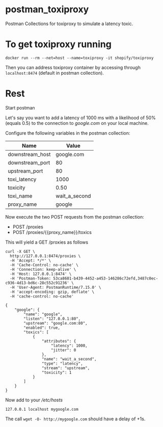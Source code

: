 # postman_toxiproxy
Postman Collections for toxiproxy to simulate a latency toxic.

# To get toxiproxy running

```
docker run --rm --net=host --name=toxiproxy -it shopify/toxiproxy
```

Then you can address toxiproxy container by accessing through `localhost:8474` (default in postman collection).

# Rest

Start postman

Let's say you want to add a latency of 1000 ms with a likelihood of 50% (equals 0.5) to the connection to *google.com* on your local machine.

Configure the following variables in the postman collection:

| Name | Value |
|------|-------|
| downstream_host | google.com |
| downstream_port | 80 |
| upstream_port | 80 |
| toxi_latency  | 1000 |
| toxicity | 0.50 |
| toxi_name | wait_a_second |
| proxy_name | google |

Now execute the two POST requests from the postman collection:
* POST /proxies
* POST /proxies/{{proxy_name}}/toxics

This will yield a GET /proxies as follows
```
curl -X GET \
  http://127.0.0.1:8474/proxies \
  -H 'Accept: */*' \
  -H 'Cache-Control: no-cache' \
  -H 'Connection: keep-alive' \
  -H 'Host: 127.0.0.1:8474' \
  -H 'Postman-Token: 53ca8601-b439-4452-a453-146286c72efd,3487c0ec-c936-4d13-bd6c-28c552c91236' \
  -H 'User-Agent: PostmanRuntime/7.15.0' \
  -H 'accept-encoding: gzip, deflate' \
  -H 'cache-control: no-cache'
```

```
{
    "google": {
        "name": "google",
        "listen": "127.0.0.1:80",
        "upstream": "google.com:80",
        "enabled": true,
        "toxics": [
            {
                "attributes": {
                    "latency": 1000,
                    "jitter": 0
                },
                "name": "wait_a_second",
                "type": "latency",
                "stream": "upstream",
                "toxicity": 1
            }
        ]
    }
}
```

Now add to your */etc/hosts*
```
127.0.0.1 localhost mygoogle.com
```

The call ```wget -O- http://mygoogle.com``` should have a delay of +1s.

